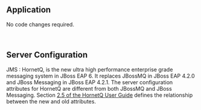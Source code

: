 Application
-----------

No code changes required.  

<br/>

Server Configuration
--------------------

JMS
: HornetQ, is the new ultra high performance enterprise grade messaging system in JBoss EAP 6.  It replaces JBossMQ in JBoss EAP 4.2.0 and JBoss Messaging in JBoss EAP 4.2.1. The server configuration attributes for HornetQ are different from both JBossMQ and JBoss Messaging.  Section [2.5 of the HornetQ User Guide](https://access.redhat.com/site/documentation/en-US/JBoss_Enterprise_Application_Platform/5/html-single/HornetQ_User_Guide/index.html#idm56911320) defines the relationship between the new and old attributes.

